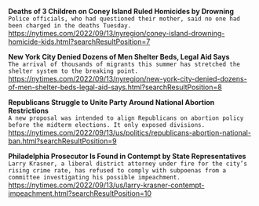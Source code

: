 **Deaths of 3 Children on Coney Island Ruled Homicides by Drowning**\
`Police officials, who had questioned their mother, said no one had been charged in the deaths Tuesday.`\
https://nytimes.com/2022/09/13/nyregion/coney-island-drowning-homicide-kids.html?searchResultPosition=7

**New York City Denied Dozens of Men Shelter Beds, Legal Aid Says**\
`The arrival of thousands of migrants this summer has stretched the shelter system to the breaking point.`\
https://nytimes.com/2022/09/13/nyregion/new-york-city-denied-dozens-of-men-shelter-beds-legal-aid-says.html?searchResultPosition=8

**Republicans Struggle to Unite Party Around National Abortion Restrictions**\
`A new proposal was intended to align Republicans on abortion policy before the midterm elections. It only exposed divisions.`\
https://nytimes.com/2022/09/13/us/politics/republicans-abortion-national-ban.html?searchResultPosition=9

**Philadelphia Prosecutor Is Found in Contempt by State Representatives**\
`Larry Krasner, a liberal district attorney under fire for the city’s rising crime rate, has refused to comply with subpoenas from a committee investigating his possible impeachment.`\
https://nytimes.com/2022/09/13/us/larry-krasner-contempt-impeachment.html?searchResultPosition=10


